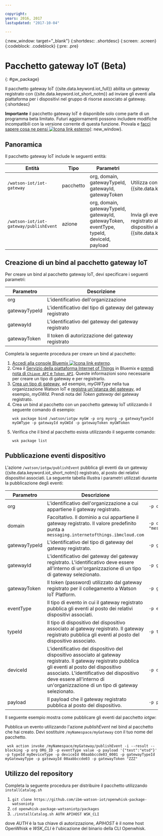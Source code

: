 ```yaml
---

copyright:
years: 2016, 2017
lastupdated: "2017-10-04"

---
```


{:new_window: target="\_blank"}
{:shortdesc: .shortdesc}
{:screen: .screen}
{:codeblock: .codeblock}
{:pre: .pre}

# Pacchetto gateway IoT  (Beta)
{: #gw_package}

Il pacchetto gateway IoT {{site.data.keyword.iot_full}} abilita un gateway registrato con {{site.data.keyword.iot_short_notm}} ad inviare gli eventi alla piattaforma per i dispositivi nel gruppo di risorse associato al gateway.
{:shortdesc}

**Importante** il pacchetto gateway IoT è disponibile solo come parte di un programma beta limitato. Futuri aggiornamenti possono includere modifiche incompatibili con la versione corrente di questa funzione. Provala e [facci sapere cosa ne pensi ![Icona link esterno](../../../icons/launch-glyph.svg)](https://developer.ibm.com/answers/smart-spaces/17/internet-of-things.html){: new_window}.

## Panoramica

Il pacchetto gateway IoT include le seguenti entità:

| Entità| Tipo | Parametri | Descrizione |
| --- | --- | --- | --- |
| `/watson-iot/iot-gateway` | pacchetto| org, domain, gatewayTypeId, gatewayId, gatewayToken  | Utilizza con gateway {{site.data.keyword.iot_short_notm}} |
| `/watson-iot/iot-gateway/publishEvent` | azione| org, domain, gatewayTypeId, gatewayId, gatewayToken, eventType, typeId, deviceId, payload | Invia gli eventi da un gateway registrato al posto dei relativi dispositivi associati a {{site.data.keyword.iot_short_notm}}   |

## Creazione di un bind al pacchetto gateway IoT
Per creare un bind al pacchetto gateway IoT, devi specificare i seguenti parametri:

| Parametro |  Descrizione |
| --- | ---  |
| org | L'identificativo dell'organizzazione |
| gatewayTypeId | L'identificativo del tipo di gateway del gateway registrato |
| gatewayId | L'identificativo del gateway del gateway registrato |
| gatewayToken | Il token di autorizzazione del gateway registrato |


Completa la seguente procedura per creare un bind al pacchetto:  
1. [Accedi alla console Bluemix ![Icona link esterno](../../../icons/launch-glyph.svg)](https://console.ng.bluemix.net/).
2. Crea il [Servizio della piattaforma Internet of Things](https://console.bluemix.net/docs/services/IoT/index.html) in Bluemix e [prendi nota di `Chiave API` e `Token API`](https://console.bluemix.net/docs/services/IoT/platform_authorization.html#connecting-applications). Queste informazioni sono necessarie per creare un tipo di gateway e per registrarlo.
3. [Crea un tipo di gateway](https://console.bluemix.net/docs/services/IoT/gateways/dashboard.html), ad esempio, *myGWType* nella tua organizzazione Watson IoT e [registra un'istanza del gateway](https://console.bluemix.net/docs/services/IoT/gateways/dashboard.html), ad esempio, *myGWId*. Prendi nota del *Token gateway* del gateway registrato.
4. Crea un bind al pacchetto con un pacchetto gateway IoT utilizzando il seguente comando di esempio:
   ```
   wsk package bind /watson/iotgw myGW -p org myorg -p gatewayTypeId myGWType -p gatewayId myGWId -p gatewayToken myGWToken
   ```
5. Verifica che il bind al pacchetto esista utilizzando il seguente comando:  
   ```
   wsk package list
   ```

## Pubblicazione eventi dispositivo 

L'azione `/watson/iotgw/publishEvent` pubblica gli eventi da un gateway {{site.data.keyword.iot_short_notm}} registrato, al posto dei relativi dispositivi associati. La seguente tabella illustra i parametri utilizzati durante la pubblicazione degli eventi:   

Parametro |  Descrizione | Esempio
------------- | ------------- | -------------
org | L'identificativo dell'organizzazione a cui appartiene il gateway registrato.  | `-p org "uguhsp"`
domain | Facoltativo. Il dominio a cui appartiene il gateway registrato. Il valore predefinito punta a `messaging.internetofthings.ibmcloud.com` | `-p domain "messaging.internetofthings.ibmcloud.com"`
gatewayTypeId | L'identificativo del tipo di gateway del gateway registrato. | `-p gatewayTypeId "myGatewayType"`
gatewayId | L'identificativo del gateway del gateway registrato. L'identificativo deve essere all'interno di un'organizzazione di un tipo di gateway selezionato. | `-p gatewayId "00aabbccde03"`
gatewayToken | Il token (password) utilizzato dal gateway registrato per il collegamento a Watson IoT Platform.  | `-p gatewayToken "ZZZ"`
eventType | Il tipo di evento in cui il gateway registrato pubblica gli eventi al posto dei relativi dispositivi associati. | `-p eventType "evt"`
typeId | Il tipo di dispositivo del dispositivo associato al gateway registrato. Il gateway registrato pubblica gli eventi al posto del dispositivo associato. | `-p typeId "myDeviceType"`
deviceId | L'identificativo del dispositivo del dispositivo associato al gateway registrato. Il gateway registrato pubblica gli eventi al posto del dispositivo associato. L'identificativo del dispositivo deve essere all'interno di un'organizzazione di un tipo di gateway selezionato. | `-p deviceId "00aabbccde03_0001"`
payload | Il payload che il gateway registrato pubblica al posto del dispositivo. | `-p payload "{'d':{'temp':38}}"`


Il seguente esempio mostra come pubblicare gli eventi dal pacchetto *iotgw*:

Pubblica un evento utilizzando l'azione *publishEvent* nel bind al pacchetto che hai creato. Devi sostituire `/myNamespace/myGateway` con il tuo nome del pacchetto.

 ```
  wsk action invoke /myNamespace/myGateway/publishEvent -i --result --blocking -p org ORG_ID -p eventType value -p payload '{"test":"etsd"}' -p typeId myDeviceType -p deviceId 00aabbccde03_0001 -p gatewayTypeId myGatewayType -p gatewayId 00aabbccde03 -p gatewayToken "ZZZ"
 ```

 ## Utilizzo del repository

Completa la seguente procedura per distribuire il pacchetto utilizzando `installCatalog.sh`
1. `git clone https://github.com/ibm-watson-iot/openwhisk-package-watsoniotp`
2. `cd openwhisk-package-watsoniotp/packages`
3. `./installCatalog.sh AUTH APIHOST WSK_CLI`

dove *AUTH* è la tua chiave di autorizzazione, *APIHOST* è il nome host OpenWhisk e *WSK_CLI* è l'ubicazione del binario della CLI Openwhisk.

